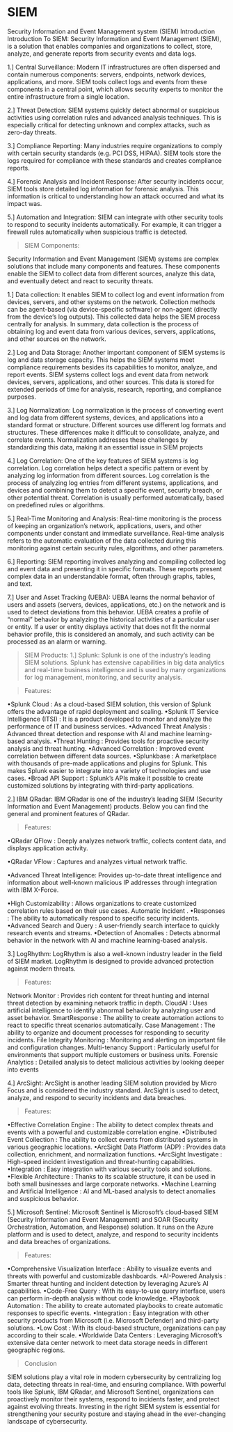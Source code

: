 # SIEM
Security Information and Event Management system (SIEM)
Introduction
Introduction To SIEM:
Security Information and Event Management (SIEM), is a solution that enables companies and organizations to collect, store, analyze, and generate reports from security events and data logs.

1.] Central Surveillance: Modern IT infrastructures are often dispersed and contain numerous components: servers, endpoints, network devices, applications, and more. SIEM tools collect logs and events from these components in a central point, which allows security experts to monitor the entire infrastructure from a single location.

2.] Threat Detection: SIEM systems quickly detect abnormal or suspicious activities using correlation rules and advanced analysis techniques. This is especially critical for detecting unknown and complex attacks, such as zero-day threats.

3.] Compliance Reporting: Many industries require organizations to comply with certain security standards (e.g. PCI DSS, HIPAA). SIEM tools store the logs required for compliance with these standards and creates compliance reports.

4.] Forensic Analysis and Incident Response: After security incidents occur, SIEM tools store detailed log information for forensic analysis. This information is critical to understanding how an attack occurred and what its impact was.

5.] Automation and Integration: SIEM can integrate with other security tools to respond to security incidents automatically. For example, it can trigger a firewall rules automatically when suspicious traffic is detected.

>SIEM Components:

Security Information and Event Management (SIEM) systems are complex solutions that include many components and features. These components enable the SIEM to collect data from different sources, analyze this data, and eventually detect and react to security threats.

1.] Data collection: It enables SIEM to collect log and event information from devices, servers, and other systems on the network. Collection methods can be agent-based (via device-specific software) or non-agent (directly from the device’s log outputs). This collected data helps the SIEM process centrally for analysis. In summary, data collection is the process of obtaining log and event data from various devices, servers, applications, and other sources on the network.

2.] Log and Data Storage: Another important component of SIEM systems is log and data storage capacity. This helps the SIEM systems meet compliance requirements besides its capabilities to monitor, analyze, and report events. SIEM systems collect logs and event data from network devices, servers, applications, and other sources. This data is stored for extended periods of time for analysis, research, reporting, and compliance purposes.

3.] Log Normalization: Log normalization is the process of converting event and log data from different systems, devices, and applications into a standard format or structure.
Different sources use different log formats and structures. These differences make it difficult to consolidate, analyze, and correlate events. Normalization addresses these challenges by standardizing this data, making it an essential issue in SIEM projects

4.] Log Correlation: One of the key features of SIEM systems is log correlation. Log correlation helps detect a specific pattern or event by analyzing log information from different sources. Log correlation is the process of analyzing log entries from different systems, applications, and devices and combining them to detect a specific event, security breach, or other potential threat. Correlation is usually performed automatically, based on predefined rules or algorithms.

5.] Real-Time Monitoring and Analysis: Real-time monitoring is the process of keeping an organization’s network, applications, users, and other components under constant and immediate surveillance. Real-time analysis refers to the automatic evaluation of the data collected during this monitoring against certain security rules, algorithms, and other parameters.

6.] Reporting: SIEM reporting involves analyzing and compiling collected log and event data and presenting it in specific formats. These reports present complex data in an understandable format, often through graphs, tables, and text.

7.] User and Asset Tracking (UEBA): UEBA learns the normal behavior of users and assets (servers, devices, applications, etc.) on the network and is used to detect deviations from this behavior. UEBA creates a profile of “normal” behavior by analyzing the historical activities of a particular user or entity. If a user or entity displays activity that does not fit the normal behavior profile, this is considered an anomaly, and such activity can be processed as an alarm or warning.

>SIEM Products:
1.] Splunk: Splunk is one of the industry’s leading SIEM solutions. Splunk has extensive capabilities in big data analytics and real-time business intelligence and is used by many organizations for log management, monitoring, and security analysis.

>Features:

•Splunk Cloud : As a cloud-based SIEM solution, this version of Splunk offers the advantage of rapid deployment and scaling.
•Splunk IT Service Intelligence (ITSI) : It is a product developed to monitor and analyze the performance of IT and business services.
•Advanced Threat Analysis : Advanced threat detection and response with AI and machine learning-based analysis.
•Threat Hunting : Provides tools for proactive security analysis and threat hunting.
•Advanced Correlation : Improved event correlation between different data sources.
•Splunkbase : A marketplace with thousands of pre-made applications and plugins for Splunk. This makes Splunk easier to integrate into a variety of technologies and use cases.
•Broad API Support : Splunk’s APIs make it possible to create customized solutions by integrating with third-party applications.

2.] IBM QRadar: IBM QRadar is one of the industry’s leading SIEM (Security Information and Event Management) products. Below you can find the general and prominent features of QRadar.

>Features:

•QRadar QFlow : Deeply analyzes network traffic, collects content data, and displays application activity.

•QRadar VFlow : Captures and analyzes virtual network traffic.

•Advanced Threat Intelligence: Provides up-to-date threat intelligence and information about well-known malicious IP addresses through integration with IBM X-Force.

•High Customizability : Allows organizations to create customized correlation rules based on their use cases.
Automatic Incident .
•Responses : The ability to automatically respond to specific security incidents.
•Advanced Search and Query : A user-friendly search interface to quickly research events and streams.
•Detection of Anomalies : Detects abnormal behavior in the network with AI and machine learning-based analysis.

3.] LogRhythm: LogRhythm is also a well-known industry leader in the field of SIEM market. LogRhythm is designed to provide advanced protection against modern threats.

>Features:

Network Monitor : Provides rich content for threat hunting and internal threat detection by examining network traffic in depth.
CloudAI : Uses artificial intelligence to identify abnormal behavior by analyzing user and asset behavior.
SmartResponse : The ability to create automation actions to react to specific threat scenarios automatically.
Case Management : The ability to organize and document processes for responding to security incidents.
File Integrity Monitoring : Monitoring and alerting on important file and configuration changes.
Multi-tenancy Support : Particularly useful for environments that support multiple customers or business units.
Forensic Analytics : Detailed analysis to detect malicious activities by looking deeper into events

4.] ArcSight: ArcSight is another leading SIEM solution provided by Micro Focus and is considered the industry standard. ArcSight is used to detect, analyze, and respond to security incidents and data breaches.

>Features:

•Effective Correlation Engine : The ability to detect complex threats and events with a powerful and customizable correlation engine.
•Distributed Event Collection : The ability to collect events from distributed systems in various geographic locations.
•ArcSight Data Platform (ADP) : Provides data collection, enrichment, and normalization functions.
•ArcSight Investigate : High-speed incident investigation and threat-hunting capabilities.
•Integration : Easy integration with various security tools and solutions.
•Flexible Architecture : Thanks to its scalable structure, it can be used in both small businesses and large corporate networks.
•Machine Learning and Artificial Intelligence : AI and ML-based analysis to detect anomalies and suspicious behavior.

5.] Microsoft Sentinel: Microsoft Sentinel is Microsoft’s cloud-based SIEM (Security Information and Event Management) and SOAR (Security Orchestration, Automation, and Response) solution. It runs on the Azure platform and is used to detect, analyze, and respond to security incidents and data breaches of organizations.

>Features:

•Comprehensive Visualization Interface : Ability to visualize events and threats with powerful and customizable dashboards.
•AI-Powered Analysis : Smarter threat hunting and incident detection by leveraging Azure’s AI capabilities.
•Code-Free Query : With its easy-to-use query interface, users can perform in-depth analysis without code knowledge.
•Playbook Automation : The ability to create automated playbooks to create automatic responses to specific events.
•Integration : Easy integration with other security products from Microsoft (i.e. Microsoft Defender) and third-party solutions.
•Low Cost : With its cloud-based structure, organizations can pay according to their scale.
•Worldwide Data Centers : Leveraging Microsoft’s extensive data center network to meet data storage needs in different geographic regions.

>Conclusion

SIEM solutions play a vital role in modern cybersecurity by centralizing log data, detecting threats in real-time, and ensuring compliance. With powerful tools like Splunk, IBM QRadar, and Microsoft Sentinel, organizations can proactively monitor their systems, respond to incidents faster, and protect against evolving threats. Investing in the right SIEM system is essential for strengthening your security posture and staying ahead in the ever-changing landscape of cybersecurity.
